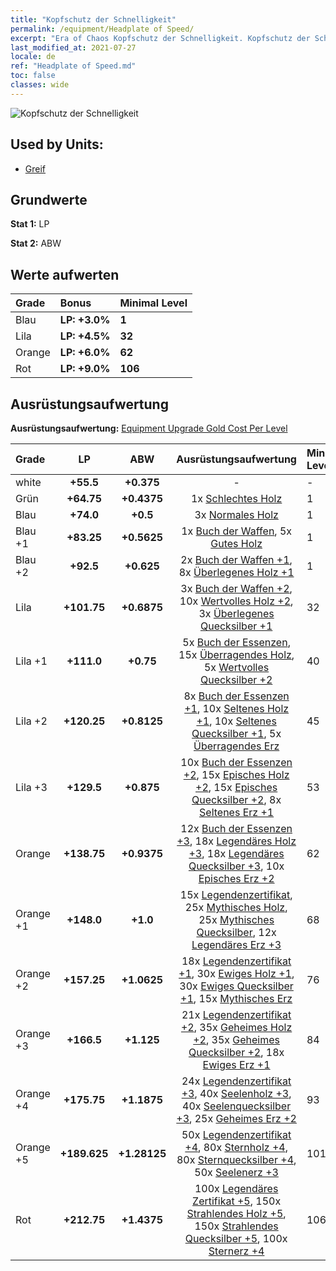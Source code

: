 ```yaml
---
title: "Kopfschutz der Schnelligkeit"
permalink: /equipment/Headplate of Speed/
excerpt: "Era of Chaos Kopfschutz der Schnelligkeit. Kopfschutz der Schnelligkeit"
last_modified_at: 2021-07-27
locale: de
ref: "Headplate of Speed.md"
toc: false
classes: wide
---
```


  ![Kopfschutz der Schnelligkeit](/images/e/e_1032.png)

## Used by Units:

* [Greif](/de/units/Griffin/) 


## Grundwerte
 **Stat 1:** LP

 **Stat 2:** ABW

## Werte aufwerten

  |     Grade    |   Bonus | Minimal Level | 
  |:-------------|:--------|:--------------| 
  | Blau | **LP: +3.0%** | **1** | 
  | Lila | **LP: +4.5%** | **32** | 
  | Orange | **LP: +6.0%** | **62** | 
  | Rot | **LP: +9.0%** | **106** | 


## Ausrüstungsaufwertung
 **Ausrüstungsaufwertung:** [Equipment Upgrade Gold Cost Per Level](/equipment/EquipmentUpgradeCostPerLevel/) 

  |          Grade      | LP | ABW | Ausrüstungsaufwertung | Minimal Level |
  |:--------------------|:---------:|:---------:|:----------------:|:--------------|
  | white | **+55.5** | **+0.375** | - | - |
  | Grün | **+64.75** | **+0.4375** | 1x [Schlechtes Holz](/ItemsDE/mat_1/) | 1 |
  | Blau | **+74.0** | **+0.5** | 3x [Normales Holz](/ItemsDE/mat_7/) | 1 |
  | Blau +1 | **+83.25** | **+0.5625** | 1x [Buch der Waffen](/ItemsDE/mat_18/), 5x [Gutes Holz](/ItemsDE/mat_13/) | 1 |
  | Blau +2 | **+92.5** | **+0.625** | 2x [Buch der Waffen +1](/ItemsDE/mat_25/), 8x [Überlegenes Holz +1](/ItemsDE/mat_20/) | 1 |
  | Lila | **+101.75** | **+0.6875** | 3x [Buch der Waffen +2](/ItemsDE/mat_32/), 10x [Wertvolles Holz +2](/ItemsDE/mat_27/), 3x [Überlegenes Quecksilber +1](/ItemsDE/mat_21/) | 32 |
  | Lila +1 | **+111.0** | **+0.75** | 5x [Buch der Essenzen](/ItemsDE/mat_39/), 15x [Überragendes Holz](/ItemsDE/mat_34/), 5x [Wertvolles Quecksilber +2](/ItemsDE/mat_28/) | 40 |
  | Lila +2 | **+120.25** | **+0.8125** | 8x [Buch der Essenzen +1](/ItemsDE/mat_46/), 10x [Seltenes Holz +1](/ItemsDE/mat_41/), 10x [Seltenes Quecksilber +1](/ItemsDE/mat_42/), 5x [Überragendes Erz](/ItemsDE/mat_33/) | 45 |
  | Lila +3 | **+129.5** | **+0.875** | 10x [Buch der Essenzen +2](/ItemsDE/mat_53/), 15x [Episches Holz +2](/ItemsDE/mat_48/), 15x [Episches Quecksilber +2](/ItemsDE/mat_49/), 8x [Seltenes Erz +1](/ItemsDE/mat_40/) | 53 |
  | Orange | **+138.75** | **+0.9375** | 12x [Buch der Essenzen +3](/ItemsDE/mat_60/), 18x [Legendäres Holz +3](/ItemsDE/mat_55/), 18x [Legendäres Quecksilber +3](/ItemsDE/mat_56/), 10x [Episches Erz +2](/ItemsDE/mat_47/) | 62 |
  | Orange +1 | **+148.0** | **+1.0** | 15x [Legendenzertifikat](/ItemsDE/mat_67/), 25x [Mythisches Holz](/ItemsDE/mat_62/), 25x [Mythisches Quecksilber](/ItemsDE/mat_63/), 12x [Legendäres Erz +3](/ItemsDE/mat_54/) | 68 |
  | Orange +2 | **+157.25** | **+1.0625** | 18x [Legendenzertifikat +1](/ItemsDE/mat_74/), 30x [Ewiges Holz +1](/ItemsDE/mat_69/), 30x [Ewiges Quecksilber +1](/ItemsDE/mat_70/), 15x [Mythisches Erz](/ItemsDE/mat_61/) | 76 |
  | Orange +3 | **+166.5** | **+1.125** | 21x [Legendenzertifikat +2](/ItemsDE/mat_81/), 35x [Geheimes Holz +2](/ItemsDE/mat_76/), 35x [Geheimes Quecksilber +2](/ItemsDE/mat_77/), 18x [Ewiges Erz +1](/ItemsDE/mat_68/) | 84 |
  | Orange +4 | **+175.75** | **+1.1875** | 24x [Legendenzertifikat +3](/ItemsDE/mat_88/), 40x [Seelenholz +3](/ItemsDE/mat_83/), 40x [Seelenquecksilber +3](/ItemsDE/mat_84/), 25x [Geheimes Erz +2](/ItemsDE/mat_75/) | 93 |
  | Orange +5 | **+189.625** | **+1.28125** | 50x [Legendenzertifikat +4](/ItemsDE/mat_95/), 80x [Sternholz +4](/ItemsDE/mat_90/), 80x [Sternquecksilber +4](/ItemsDE/mat_91/), 50x [Seelenerz +3](/ItemsDE/mat_82/) | 101 |
  | Rot | **+212.75** | **+1.4375** | 100x [Legendäres Zertifikat +5](/ItemsDE/mat_102/), 150x [Strahlendes Holz +5](/ItemsDE/mat_97/), 150x [Strahlendes Quecksilber +5](/ItemsDE/mat_98/), 100x [Sternerz +4](/ItemsDE/mat_89/) | 106 |

